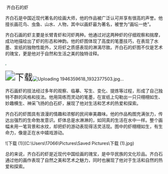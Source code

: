 ​                                                                齐白石的虾

​     齐白石是中国近现代著名的绘画大师，他的作品被广泛认可并享有很高的声誉。他擅长画花鸟、虫鱼、山水、人物，其中以画虾最为著名，被誉为“画坛一绝”。

​     齐白石画的虾主要是长臂青虾和河虾两种。他通过对这两种虾的仔细观察和揣摩，成功地描绘出了虾的形态和神韵。他的虾图体现了高度的笔墨技巧，在表现了水墨、宣纸的独物性能外，又将虾之质感表现的淋漓尽致。齐白石的虾图不仅是艺术的瑰宝，更是他对于自然和生活之美的独特诠释。

​    <img src="C:\Users\17066\Pictures\Saved Pictures\1946359618_1932377503.jpg" style="zoom: 25%;" />

<img src="C:\Users\17066\Pictures\Saved Pictures\下载.jpg" alt="下载" style="zoom:200%;" />![Uploading 1946359618_1932377503.jpg…]()


​        齐石画虾的技法经过多年的观察、临摹、写生、变化、提炼等过程，形成了自己独特不群的风格和技法。他用简练而灵动的笔墨，在宣纸上勾勒出一只只栩栩如生、妙趣横生、神采飞扬的白石虾，展现了他对生活和艺术的热爱和探索。

​         齐白石的虾图具有浪漫的情趣和浓郁的民间审美趣味。他的作品构图充满张力，传达出强烈的生命勃发意识。虾体总是水淋淋的，如同真的生活在水中一样。整个画幅未用一笔背景和水纹，却把虾的游动表现得活灵活现。图中的虾栩栩如生，有生命力，像是正在水中嬉戏游动。

![下载 (1)](C:\Users\17066\Pictures\Saved Pictures\下载 (1).jpg)

​      总的来说，齐白石的虾是近现代中国绘画的瑰宝，是中华民族的文化珍品。齐白石通过他的画作表现了自然之美和艺术之魅力，同时也展现了他对于生活和自然的热爱和探索。
